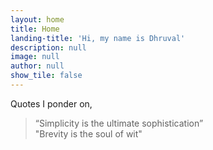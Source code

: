 ```yaml
---
layout: home
title: Home
landing-title: 'Hi, my name is Dhruval'
description: null
image: null
author: null
show_tile: false
---
```


Quotes I ponder on,
<blockquote>
    “Simplicity is the ultimate sophistication” <br>
    "Brevity is the soul of wit"
</blockquote>